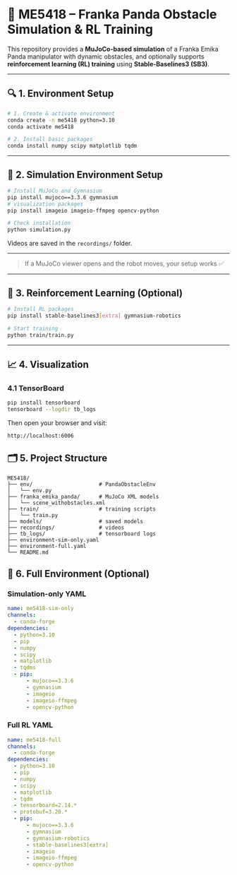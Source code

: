 # 🦾 ME5418 – Franka Panda Obstacle Simulation & RL Training

This repository provides a **MuJoCo-based simulation** of a Franka Emika Panda manipulator with dynamic obstacles, and optionally supports **reinforcement learning (RL) training** using **Stable-Baselines3 (SB3)**.

---

## 🔍 1. Environment Setup

```bash
# 1. Create & activate environment
conda create -n me5418 python=3.10
conda activate me5418

# 2. Install basic packages
conda install numpy scipy matplotlib tqdm
```

---

## 🤖 2. Simulation Environment Setup 

```bash
# Install MuJoCo and Gymnasium
pip install mujoco==3.3.6 gymnasium
# visualization packages
pip install imageio imageio-ffmpeg opencv-python
```

```bash
# Check installation  
python simulation.py
```

Videos are saved in the `recordings/` folder.

---

> If a MuJoCo viewer opens and the robot moves, your setup works ✅

---

## 🧠 3. Reinforcement Learning (Optional)

```bash
# Install RL packages
pip install stable-baselines3[extra] gymnasium-robotics

# Start training
python train/train.py
```



---

## 📈 4. Visualization

### 4.1 TensorBoard

```bash
pip install tensorboard
tensorboard --logdir tb_logs
```

Then open your browser and visit:

```
http://localhost:6006
```



## 🗂️ 5. Project Structure

```
ME5418/
├── env/                     # PandaObstacleEnv
│   └── env.py
├── franka_emika_panda/      # MuJoCo XML models
│   └── scene_withobstacles.xml
├── train/                   # training scripts
│   └── train.py
├── models/                  # saved models
├── recordings/              # videos
├── tb_logs/                 # tensorboard logs
├── environment-sim-only.yaml
├── environment-full.yaml
└── README.md
```

## 🔧 6. Full Environment (Optional)

### Simulation-only YAML

```yaml
name: me5418-sim-only
channels:
  - conda-forge
dependencies:
  - python=3.10
  - pip
  - numpy
  - scipy
  - matplotlib
  - tqdms
  - pip:
      - mujoco==3.3.6
      - gymnasium
      - imageio
      - imageio-ffmpeg
      - opencv-python
```

### Full RL YAML

```yaml
name: me5418-full
channels:
  - conda-forge
dependencies:
  - python=3.10
  - pip
  - numpy
  - scipy
  - matplotlib
  - tqdm
  - tensorboard=2.14.*
  - protobuf=3.20.*
  - pip:
      - mujoco==3.3.6
      - gymnasium
      - gymnasium-robotics
      - stable-baselines3[extra]
      - imageio
      - imageio-ffmpeg
      - opencv-python
```
